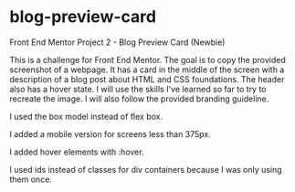 # blog-preview-card
Front End Mentor Project 2 - Blog Preview Card (Newbie)

This is a challenge for Front End Mentor.  The goal is to copy the provided screenshot of a webpage.  It has a card in the middle of the screen with a description of a blog post about HTML and CSS foundations.  The header also has a hover state.  I will use the skills I've learned so far to try to recreate the image.  I will also follow the provided branding guideline.



I used the box model instead of flex box.

I added a mobile version for screens less than 375px.

I added hover elements with :hover.

I used ids instead of classes for div containers because I was only using them once.




